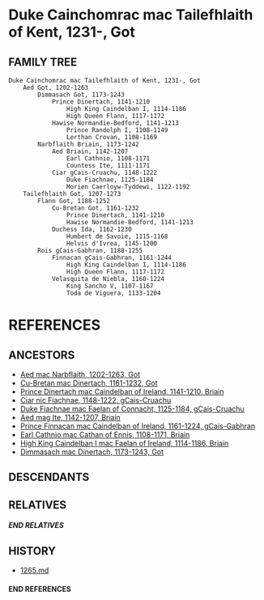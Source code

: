 # Duke Cainchomrac mac Tailefhlaith of Kent, 1231-, Got

## FAMILY TREE

```
Duke Cainchomrac mac Tailefhlaith of Kent, 1231-, Got
    Aed Got, 1202-1263
        Dimmasach Got, 1173-1243
            Prince Dinertach, 1141-1210
                High King Caindelban I, 1114-1186
                High Queen Flann, 1117-1172 
            Hawise Normandie-Bedford, 1141-1213
                Prince Randolph I, 1108-1149
                Lerthan Crovan, 1108-1169
        Narbflaith Briain, 1173-1242
            Aed Briain, 1142-1207
                Earl Cathnio, 1108-1171
                Countess Ite, 1111-1171                
            Ciar gCais-Cruachu, 1148-1222
                Duke Fiachnae, 1125-1184
                Morien Caerloyw-Tyddewi, 1122-1192
    Tailefhlaith Got, 1207-1273
        Flann Got, 1188-1252
            Cu-Bretan Got, 1161-1232
                Prince Dinertach, 1141-1210
                Hawise Normandie-Bedford, 1141-1213
            Duchess Ida, 1162-1230
                Humbert de Savoie, 1115-1168
                Helvis d'Ivrea, 1145-1200
        Rois gCais-Gabhran, 1188-1255
            Finnacan gCais-Gabhran, 1161-1244
                High King Caindelban I, 1114-1186
                High Queen Flann, 1117-1172 
            Velasquita de Niebla, 1160-1224
                King Sancho V, 1107-1167
                Toda de Viguera, 1133-1204                

```


# REFERENCES

## ANCESTORS
* [Aed mac Narbflaith, 1202-1263, Got](aed_mac_narbflaith_1202.md)
* [Cu-Bretan mac Dinertach, 1161-1232, Got](cu-bretan_mac_dinertach_1161.md)
* [Prince Dinertach mac Caindelban of Ireland, 1141-1210, Briain](dinertach_mac_caindelban_1141.md)
* [Ciar nic Fiachnae, 1148-1222, gCais-Cruachu](ciar_nic_fiachnae_1148.md)
* [Duke Fiachnae mac Faelan of Connacht, 1125-1184, gCais-Cruachu](fiachnae_mac_faelan_1125.md)
* [Aed mag Ite, 1142-1207, Briain](aed_mag_ite_1142.md)
* [Prince Finnacan mac Caindelban of Ireland, 1161-1224, gCais-Gabhran](finnacan_mac_caindelban_1161.md)
* [Earl Cathnio mac Cathan of Ennis, 1108-1171, Briain](cathnio_mac_cathan_1108.md)
* [High King Caindelban I mac Faelan of Ireland, 1114-1186, Briain](caindelban_i_mac_faelan_1114.md)
* [Dimmasach mac Dinertach, 1173-1243, Got](dimmasach_mac_dinertach_1173.md)

## DESCENDANTS

## RELATIVES

##### END RELATIVES 
## HISTORY
* [1265.md](../h/1265.md)

#### END REFERENCES
